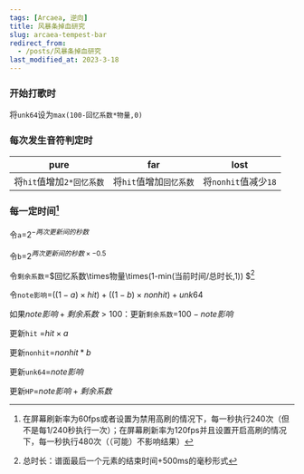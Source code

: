 ```yaml
---
tags: [Arcaea, 逆向]
title: 风暴条掉血研究
slug: arcaea-tempest-bar
redirect_from:
  - /posts/风暴条掉血研究
last_modified_at: 2023-3-18
---
```



### 开始打歌时

将`unk64`设为`max(100-回忆系数*物量,0)`

### 每次发生音符判定时

| pure                      | far                     | lost                     |
| ------------------------- | ----------------------- | ------------------------ |
| 将`hit`值增加`2*回忆系数` | 将`hit`值增加`回忆系数` | 将`nonhit`值减少`18` |

### 每一定时间[^1]

令`a`=$2^{-两次更新间的秒数}$

令`b`=$2^{两次更新间的秒数 \times -0.5}$

令`剩余系数`=$回忆系数\times物量\times(1-min(当前时间/总时长,1)) $[^2]

令`note影响`=$((1-a) \times hit) + ((1 - b) \times nonhit) + unk64$

如果$note影响+剩余系数>100$：更新`剩余系数`=$100-note影响$

更新`hit` =$hit \times a$

更新`nonhit`=$nonhit*b$

更新`unk64`=$note影响$

更新`HP`=$note影响+剩余系数$

[^1]: 在屏幕刷新率为60fps或者设置为禁用高刷的情况下，每一秒执行240次（但不是每1/240秒执行一次）；在屏幕刷新率为120fps并且设置开启高刷的情况下，每一秒执行480次（（可能）不影响结果）
[^2]:总时长：谱面最后一个元素的结束时间+500ms的毫秒形式
